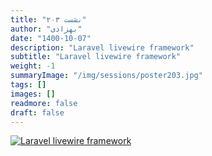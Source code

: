 ```yaml
---
title: "نشست ۲۰۳"
author: "بهزادی"
date: "1400-10-07"
description: "Laravel livewire framework"
subtitle: "Laravel livewire framework"
weight: -1
summaryImage: "/img/sessions/poster203.jpg"
tags: []
images: []
readmore: false
draft: false
---
```

[![Laravel livewire framework](/img/sessions/poster203.jpg)](/img/sessions/poster203.jpg)
